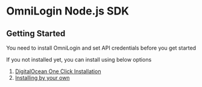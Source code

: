 # OmniLogin Node.js SDK

## Getting Started

You need to install OmniLogin and set API credentials before you get started

If you not installed yet, you can install using below options

1. [DigitalOcean One Click Installation](https://marketplace.digitalocean.com/apps/caprover?action=deploy&refcode=27013eb71a06)  
2. [Installing by your own](https://github.com/shoppre-tech/omnilogin#installing-omnilogin---in-5-minutes)
